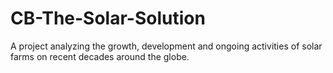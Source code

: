 # CB-The-Solar-Solution
A project analyzing the growth, development and ongoing activities of solar farms on recent decades around the globe.
